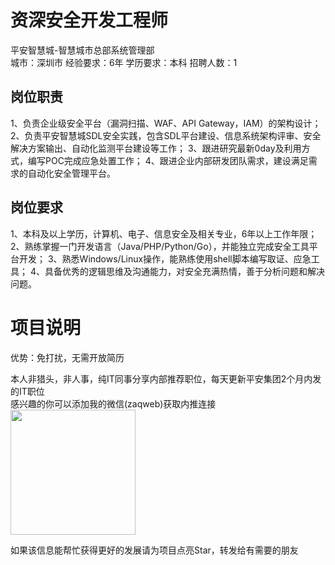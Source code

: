 # 资深安全开发工程师
平安智慧城-智慧城市总部系统管理部  
城市：深圳市 经验要求：6年 学历要求：本科  招聘人数：1

## 岗位职责
1、负责企业级安全平台（漏洞扫描、WAF、API Gateway，IAM）的架构设计；
   2、负责平安智慧城SDL安全实践，包含SDL平台建设、信息系统架构评审、安全解决方案输出、自动化监测平台建设等工作；
   3、跟进研究最新0day及利用方式，编写POC完成应急处置工作；
   4、跟进企业内部研发团队需求，建设满足需求的自动化安全管理平台。

## 岗位要求
1、本科及以上学历，计算机、电子、信息安全及相关专业，6年以上工作年限；
   2、熟练掌握一门开发语言（Java/PHP/Python/Go），并能独立完成安全工具平台开发；
   3、熟悉Windows/Linux操作，能熟练使用shell脚本编写取证、应急工具；
   4、具备优秀的逻辑思维及沟通能力，对安全充满热情，善于分析问题和解决问题。

# 项目说明

优势：免打扰，无需开放简历

本人非猎头，非人事，纯IT同事分享内部推荐职位，每天更新平安集团2个月内发的IT职位  
感兴趣的你可以添加我的微信(zaqweb)获取内推连接  
<img src="https://github.com/zaqweb/PA-IT-JOBS/blob/master/WechatICode.jpeg"  height="200" width="200">

如果该信息能帮忙获得更好的发展请为项目点亮Star，转发给有需要的朋友




